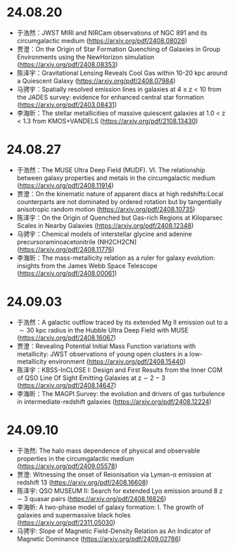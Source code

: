 # 24.08.20

- 于浩然：JWST MIRI and NIRCam observations of NGC 891 and its circumgalactic medium (https://arxiv.org/pdf/2408.08026)
- 贾澄：On the Origin of Star Formation Quenching of Galaxies in Group Environments using the NewHorizon simulation (https://arxiv.org/pdf/2408.08353)
- 陈泽宇：Gravitational Lensing Reveals Cool Gas within 10-20 kpc around a Quiescent Galaxy (https://arxiv.org/pdf/2408.07984)
- 马骋宇：Spatially resolved emission lines in galaxies at 4 ≤ z < 10 from the JADES survey: evidence for enhanced central star formation (https://arxiv.org/pdf/2403.08431)
- 李海昕：The stellar metallicities of massive quiescent galaxies at 1.0 < z < 1.3 from KMOS+VANDELS (https://arxiv.org/pdf/2108.13430)

# 24.08.27

- 于浩然：The MUSE Ultra Deep Field (MUDF). VI. The relationship between galaxy properties and metals in the circumgalactic medium (https://arxiv.org/pdf/2408.11914)
- 贾澄：On the kinematic nature of apparent discs at high redshifts:Local counterparts are not dominated by ordered rotation but by tangentially anisotropic random motion (https://arxiv.org/pdf/2408.10735)
- 陈泽宇：On the Origin of Quenched but Gas-rich Regions at Kiloparsec Scales in Nearby Galaxies (https://arxiv.org/pdf/2408.12348)
- 马骋宇：Chemical models of interstellar glycine and adenine precursoraminoacetonitrile (NH2CH2CN) (https://arxiv.org/pdf/2408.11776)
- 李海昕：The mass-metallicity relation as a ruler for galaxy evolution: insights from the James Webb Space Telescope (https://arxiv.org/pdf/2408.00061)

# 24.09.03

- 于浩然：A galactic outflow traced by its extended Mg II emission out to a $\sim30$ kpc radius in the Hubble Ultra Deep Field with MUSE (https://arxiv.org/pdf/2408.16067)
- 贾澄：Revealing Potential Initial Mass Function variations with metallicity: JWST observations of young open clusters in a low-metallicity environment (https://arxiv.org/pdf/2408.15440)
- 陈泽宇：KBSS-InCLOSE I: Design and First Results from the Inner CGM of QSO Line Of Sight Emitting Galaxies at z ∼ 2 − 3 (https://arxiv.org/pdf/2408.14647)
- 李海昕：The MAGPI Survey: the evolution and drivers of gas turbulence in intermediate-redshift galaxies (https://arxiv.org/pdf/2408.12224)

# 24.09.10

- 于浩然: The halo mass dependence of physical and observable properties in the circumgalactic medium (https://arxiv.org/pdf/2409.05578)
- 贾澄: Witnessing the onset of Reionisation via Lyman-α emission at redshift 13 (https://arxiv.org/pdf/2408.16608)
- 陈泽宇: QSO MUSEUM II: Search for extended Lyα emission around 8 z ∼ 3 quasar pairs (https://arxiv.org/pdf/2408.16826)
- 李海昕: A two-phase model of galaxy formation: I. The growth of galaxies and supermassive black holes (https://arxiv.org/pdf/2311.05030)
- 马骋宇: Slope of Magnetic Field-Density Relation as An Indicator of Magnetic Dominance (https://arxiv.org/pdf/2409.02786)

